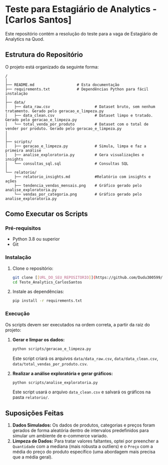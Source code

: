 # Teste para Estagiário de Analytics - [Carlos Santos]

Este repositório contém a resolução do teste para a vaga de Estagiário de Analytics na Quod.

## Estrutura do Repositório

O projeto está organizado da seguinte forma:

```
/
│
├── README.md                   # Esta documentação
├── requirements.txt            # Dependências Python para fácil instalação
│
├── data/
│   ├── data_raw.csv                    # Dataset bruto, sem nenhum tratamento. Gerado pelo geracao_e_limpeza.py
│   ├── data_clean.csv                  # Dataset limpo e tratado. Gerado pelo geracao_e_limpeza.py
│   └── total_venda_por_produto         # Dataset com o total de vender por produto. Gerado pelo geracao_e_limpeza.py
│
│
├── scripts/
│   ├── geracao_e_limpeza.py            # Simula, limpa e faz a primeira análise
│   ├── analise_exploratoria.py         # Gera visualizações e insights
│   └── consultas_sql.sql               # Consultas SQL
│
└── relatorio/
    ├── relatorio_insights.md           #Relatório com insights e ações
    ├── tendencia_vendas_mensais.png    # Gráfico gerado pelo analise_exploratoria.py 
    └── vendas_por_categoria.png        # Gráfico gerado pelo analise_exploratoria.py 

```

## Como Executar os Scripts

### Pré-requisitos
- Python 3.8 ou superior
- Git

### Instalação

1.  Clone o repositório:
    ```bash
    git clone [[URL_DO_SEU_REPOSITORIO]](https://github.com/Dudu300599/Teste_Analytics_CarlosSantos)
    cd Teste_Analytics_CarlosSantos
    ```

2.  Instale as dependências:
    ```bash
    pip install -r requirements.txt
    ```

### Execução

Os scripts devem ser executados na ordem correta, a partir da raiz do projeto:

1.  **Gerar e limpar os dados:**
    ```bash
    python scripts/geracao_e_limpeza.py
    ```
    Este script criará os arquivos `data/data_raw.csv`, `data/data_clean.csv`, `data/total_vendas_por_produto.csv`.

2.  **Realizar a análise exploratória e gerar gráficos:**
    ```bash
    python scripts/analise_exploratoria.py
    ```
    Este script usará o arquivo `data_clean.csv` e salvará os gráficos na pasta `relatorio/`.

## Suposições Feitas

1.  **Dados Simulados:** Os dados de produtos, categorias e preços foram gerados de forma aleatória dentro de intervalos predefinidos para simular um ambiente de e-commerce variado.
2.  **Limpeza de Dados:** Para tratar valores faltantes, optei por preencher a `Quantidade` com a mediana (mais robusta a outliers) e o `Preço` com a média do preço do produto específico (uma abordagem mais precisa que a média geral).
